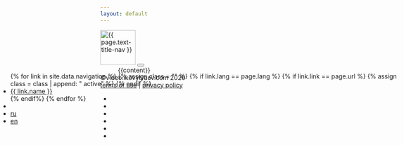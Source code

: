 ```yaml
---
layout: default
---
```

<main class="page">
	<nav class="navbar navbar-expand-lg navbar-dark">
	  <a class="navbar-brand" href="{{ site.url }}"><img src="{{ site.url }}/img/digital_light.svg" alt="{{ page.text-title-nav }}" style="height: 80px;"></a>
	  <button class="navbar-toggler" type="button" data-toggle="collapse" data-target="#navbarSupportedContent" aria-controls="navbarSupportedContent" aria-expanded="false" aria-label="Toggle navigation">
	    <span class="navbar-toggler-icon"></span>
	  </button>
		<div class="collapse navbar-expand navbar-collapse" id="navbarSupportedContent">
	    <ul class="navbar-nav mr-auto navBox" style="position: absolute; right: 40px">
			{% for link in site.data.navigation %}
				{% assign class = "" %}
				{% if link.lang == page.lang %}
					{% if link.link == page.url %}
						{% assign class = class | append: " active" %}
					{% endif %}
					<li class="nav-item">
						<a href="{{ link.link }}" class="{{ class }} nav-link">{{ link.name }}</a>
					</li>
				{% endif%}
			{% endfor %}
	      <li style="width: 40px;"></li>
	      <li class="nav-item">
	        <a class="nav-link" href="{{ site.url }}/">ru</a>
	      </li>
	      <li class="nav-item">
	        <a class="nav-link" href="{{ site.url }}/en">en</a>
	      </li>
	    </ul>
	  </div>
	</nav>
</main>
<div class="main-body container-fluid" style="padding: 0 40px">
{{content}}
</div>
<footer class="row">
	<div class="col-6 p-0 m-0">
		&copyvideo.ikovylyaev.com 2020<br>
		<a href='{{site.url}}/terms'>terms of use</a> | <a href='{{site.url}}/policy'>privacy policy</a>
	</div>
	<div class="col-6 p-0 m-0" style='text-align: right'>
		<ul class="nav social-links">
		  <li class="nav-item">
		    <a class="nav-link" href="http://vk.com/ikovylyaev"><i class="fab fa-vk"></i></a>
		   </li>
		   <li class="nav-item">
		    <a class="nav-link" href="http://instagram.com/ikovylyaev"><i class="fab fa-instagram"></i></a>
		   </li>
		   <li class="nav-item">
	            <a class="nav-link" style="color: #fff;" href="https://www.youtube.com/channel/UCf9GOVc0qKKPB-Ee3LfH_uw"><i class="fab fa-youtube"></i></a>
	           </li>
		   <li class="nav-item">
		    <a class="nav-link" href="http://500px.com/azimytfoto"><i class="fab fa-500px"></i></a>
		   </li>
		   <li class="nav-item">
		    <a class="nav-link" href="https://www.behance.net/ikovylyaev"><i class="fab fa-behance"></i></a>
		   </li>
		   <li class="nav-item">
		    <a class="nav-link" href="http://github.com/ikovylyaev"><i class="fab fa-github"></i></a>
		   </li>
		</ul>
	</div>

</footer>
